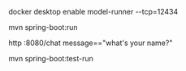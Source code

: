 docker desktop enable model-runner --tcp=12434 

mvn spring-boot:run

http :8080/chat message=="what's your name?"

mvn spring-boot:test-run
